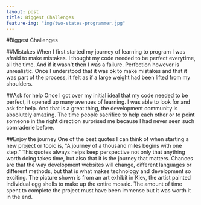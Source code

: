 ```yaml
---
layout: post
title: Biggest Challenges
feature-img: "img/two-states-programmer.jpg"
---
```


#Biggest Challenges

##Mistakes
   When I first started my journey of learning to program I was afraid to make mistakes. I thought my code needed to be perfect everytime, all the time. And if it wasn't then I was a failure. Perfection however is unrealistic. Once I understood that it was ok to make mistakes and that it was part of the process, it felt as if a large weight had been lifted from my shoulders. 

##Ask for help
   Once I got over my initial ideal that my code needed to be perfect, it opened up many avenues of learning. I was able to look for and ask for help. And that is a great thing, the development community is absolutely amazing. The time people sacrifice to help each other or to point someone in the right direction surprised me because I had never seen such comraderie before.
   
##Enjoy the journey
   One of the best quotes I can think of when starting a new project or topic is, "A journey of a thousand miles begins with one step." This quotes always helps keep perspective not only that anything worth doing takes time, but also that it is the journey that matters. Chances are that the way development websites will change, different languages or different methods, but that is what makes technology and development so exciting. The picture shown is from an art exhibit in Kiev, the artist painted individual egg shells to make up the entire mosaic. The amount of time spent to complete the project must have been immense but it was worth it in the end.